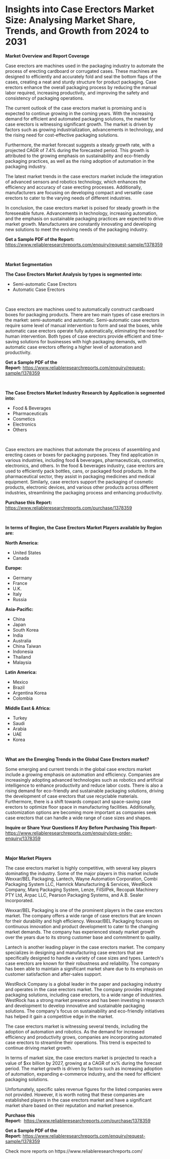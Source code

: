 <p><h1>Insights into Case Erectors Market Size: Analysing Market Share, Trends, and Growth from 2024 to 2031</h1></p><p><strong>Market Overview and Report Coverage</strong></p>
<p><p>Case erectors are machines used in the packaging industry to automate the process of erecting cardboard or corrugated cases. These machines are designed to efficiently and accurately fold and seal the bottom flaps of the cases, creating a neat and sturdy structure for product packaging. Case erectors enhance the overall packaging process by reducing the manual labor required, increasing productivity, and improving the safety and consistency of packaging operations.</p><p>The current outlook of the case erectors market is promising and is expected to continue growing in the coming years. With the increasing demand for efficient and automated packaging solutions, the market for case erectors is witnessing significant growth. The market is driven by factors such as growing industrialization, advancements in technology, and the rising need for cost-effective packaging solutions.</p><p>Furthermore, the market forecast suggests a steady growth rate, with a projected CAGR of 7.4% during the forecasted period. This growth is attributed to the growing emphasis on sustainability and eco-friendly packaging practices, as well as the rising adoption of automation in the packaging industry.</p><p>The latest market trends in the case erectors market include the integration of advanced sensors and robotics technology, which enhances the efficiency and accuracy of case erecting processes. Additionally, manufacturers are focusing on developing compact and versatile case erectors to cater to the varying needs of different industries.</p><p>In conclusion, the case erectors market is poised for steady growth in the foreseeable future. Advancements in technology, increasing automation, and the emphasis on sustainable packaging practices are expected to drive market growth. Manufacturers are constantly innovating and developing new solutions to meet the evolving needs of the packaging industry.</p></p>
<p><strong>Get a Sample PDF of the Report:</strong> <a href="https://www.reliableresearchreports.com/enquiry/request-sample/1378359">https://www.reliableresearchreports.com/enquiry/request-sample/1378359</a></p>
<p>&nbsp;</p>
<p><strong>Market Segmentation</strong></p>
<p><strong>The Case Erectors Market Analysis by types is segmented into:</strong></p>
<p><ul><li>Semi-automatic Case Erectors</li><li>Automatic Case Erectors</li></ul></p>
<p>&nbsp;</p>
<p><p>Case erectors are machines used to automatically construct cardboard boxes for packaging products. There are two main types of case erectors in the market: semi-automatic and automatic. Semi-automatic case erectors require some level of manual intervention to form and seal the boxes, while automatic case erectors operate fully automatically, eliminating the need for human intervention. Both types of case erectors provide efficient and time-saving solutions for businesses with high packaging demands, with automatic case erectors offering a higher level of automation and productivity.</p></p>
<p><strong>Get a Sample PDF of the Report:</strong>&nbsp;<a href="https://www.reliableresearchreports.com/enquiry/request-sample/1378359">https://www.reliableresearchreports.com/enquiry/request-sample/1378359</a></p>
<p>&nbsp;</p>
<p><strong>The Case Erectors Market Industry Research by Application is segmented into:</strong></p>
<p><ul><li>Food & Beverages</li><li>Pharmaceuticals</li><li>Cosmetics</li><li>Electronics</li><li>Others</li></ul></p>
<p>&nbsp;</p>
<p><p>Case erectors are machines that automate the process of assembling and erecting cases or boxes for packaging purposes. They find application in various industries, including food & beverages, pharmaceuticals, cosmetics, electronics, and others. In the food & beverages industry, case erectors are used to efficiently pack bottles, cans, or packaged food products. In the pharmaceutical sector, they assist in packaging medicines and medical equipment. Similarly, case erectors support the packaging of cosmetic products, electronic devices, and various other products across different industries, streamlining the packaging process and enhancing productivity.</p></p>
<p><strong>Purchase this Report:</strong>&nbsp; <a href="https://www.reliableresearchreports.com/purchase/1378359">https://www.reliableresearchreports.com/purchase/1378359</a></p>
<p>&nbsp;</p>
<p><strong>In terms of Region, the Case Erectors Market Players available by Region are:</strong></p>
<p>
    <p> <strong> North America: </strong>
        <ul>
            <li>United States</li>
            <li>Canada</li>
        </ul>
        </p> 
    <p> <strong> Europe: </strong>
        <ul>
            <li>Germany</li>
            <li>France</li>
            <li>U.K.</li>
            <li>Italy</li>
            <li>Russia</li>
        </ul>
        </p> 
    <p> <strong> Asia-Pacific: </strong>
        <ul>
            <li>China</li>
            <li>Japan</li>
            <li>South Korea</li>
            <li>India</li>
            <li>Australia</li>
            <li>China Taiwan</li>
            <li>Indonesia</li>
            <li>Thailand</li>
            <li>Malaysia</li>
        </ul>
        </p> 
    <p> <strong> Latin America: </strong>
        <ul>
            <li>Mexico</li>
            <li>Brazil</li>
            <li>Argentina Korea</li>
            <li>Colombia</li>
        </ul>
        </p> 
    <p> <strong> Middle East & Africa: </strong>
        <ul>
            <li>Turkey</li>
            <li>Saudi</li>
            <li>Arabia</li>
            <li>UAE</li>
            <li>Korea</li>
        </ul>
    </p>
    </p>
<p>&nbsp;</p>
<p><strong>What are the Emerging Trends in the Global Case Erectors market?</strong></p>
<p><p>Some emerging and current trends in the global case erectors market include a growing emphasis on automation and efficiency. Companies are increasingly adopting advanced technologies such as robotics and artificial intelligence to enhance productivity and reduce labor costs. There is also a rising demand for eco-friendly and sustainable packaging solutions, driving the development of case erectors that use recyclable materials. Furthermore, there is a shift towards compact and space-saving case erectors to optimize floor space in manufacturing facilities. Additionally, customization options are becoming more important as companies seek case erectors that can handle a wide range of case sizes and shapes.</p></p>
<p><strong>Inquire or Share Your Questions If Any Before Purchasing This Report</strong>- <a href="https://www.reliableresearchreports.com/enquiry/pre-order-enquiry/1378359">https://www.reliableresearchreports.com/enquiry/pre-order-enquiry/1378359</a></p>
<p>&nbsp;</p>
<p><strong>Major Market Players</strong></p>
<p><p>The case erectors market is highly competitive, with several key players dominating the industry. Some of the major players in this market include Wexxar/BEL Packaging, Lantech, Wayne Automation Corporation, Combi Packaging System LLC, Hamrick Manufacturing & Services, WestRock Company, Marq Packaging System, Lenze, FilSilPek, Recopak Machinery PTY Ltd, Arpac LLC, Pearson Packaging Systems, and A.B. Sealer Incorporated.</p><p>Wexxar/BEL Packaging is one of the prominent players in the case erectors market. The company offers a wide range of case erectors that are known for their durability and high efficiency. Wexxar/BEL Packaging focuses on continuous innovation and product development to cater to the changing market demands. The company has experienced steady market growth over the years due to its strong customer base and commitment to quality.</p><p>Lantech is another leading player in the case erectors market. The company specializes in designing and manufacturing case erectors that are specifically designed to handle a variety of case sizes and types. Lantech's case erectors are known for their robustness and reliability. The company has been able to maintain a significant market share due to its emphasis on customer satisfaction and after-sales support.</p><p>WestRock Company is a global leader in the paper and packaging industry and operates in the case erectors market. The company provides integrated packaging solutions, including case erectors, to a wide range of industries. WestRock has a strong market presence and has been investing in research and development to develop innovative and sustainable packaging solutions. The company's focus on sustainability and eco-friendly initiatives has helped it gain a competitive edge in the market.</p><p>The case erectors market is witnessing several trends, including the adoption of automation and robotics. As the demand for increased efficiency and productivity grows, companies are incorporating automated case erectors to streamline their operations. This trend is expected to continue driving market growth.</p><p>In terms of market size, the case erectors market is projected to reach a value of $xx billion by 2027, growing at a CAGR of xx% during the forecast period. The market growth is driven by factors such as increasing adoption of automation, expanding e-commerce industry, and the need for efficient packaging solutions.</p><p>Unfortunately, specific sales revenue figures for the listed companies were not provided. However, it is worth noting that these companies are established players in the case erectors market and have a significant market share based on their reputation and market presence.</p></p>
<p><strong>Purchase this Report:</strong>&nbsp;&nbsp;<a href="https://www.reliableresearchreports.com/purchase/1378359">https://www.reliableresearchreports.com/purchase/1378359</a></p>
<p></p>
<p><strong>Get a Sample PDF of the Report:</strong>&nbsp;<a href="https://www.reliableresearchreports.com/enquiry/request-sample/1378359">https://www.reliableresearchreports.com/enquiry/request-sample/1378359</a></p>
<p>Check more reports on https://www.reliableresearchreports.com/</p>